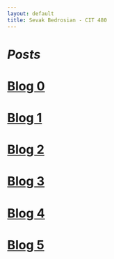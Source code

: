 ```yaml
---
layout: default
title: Sevak Bedrosian - CIT 480
---
```


<h1><i> Posts </i></h1>

# [Blog 0](https://sevak84.github.io/sb.github.io/posts/2020/09/01/blog0.html)
# [Blog 1](https://sevak84.github.io/sb.github.io/posts/2020/09/11/blog1.html)
# [Blog 2](https://sevak84.github.io/sb.github.io/posts/2020/09/18/blog2.html)
# [Blog 3](https://sevak84.github.io/sb.github.io/posts/2020/09/25/blog3.html)
# [Blog 4](https://sevak84.github.io/sb.github.io/posts/2020/10/03/blog4.html)
# [Blog 5](https://sevak84.github.io/sb.github.io/posts/2020/10/09/blog5.html)
